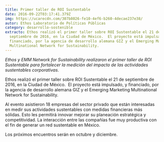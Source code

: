 ```yaml
---
title: Primer taller de ROI Sustentable
date: 2016-09-22T03:17:41.379Z
img: https://ucarecdn.com/307b8026-fe10-4ef6-b260-4decae237e38/
autor: Ethos Laboratorio de Políticas Públicas
category: desarrollo-sostenible
extracto: Ethos realizó el primer taller sobre ROI Sustentable el 21 de
  septiembre de 2016, en la Ciudad de México.  El proyecto está impulsado, y
  financiado, por la agencia de desarrollo alemana GIZ y el Emerging Marketing
  Multinational Network for Sustainability.
---
```

*Ethos y EMM Network for Sustainability realizaron el primer taller de ROI Sustentable para fortalecer la medición del impacto de las actividades sustentables corporativas*.

Ethos realizó el primer taller sobre ROI Sustentable el 21 de septiembre de 2016, en la Ciudad de México.  El proyecto está impulsado, y financiado, por la agencia de desarrollo alemana GIZ y el Emerging Marketing Multinational Network for Sustainability.

Al evento asistieron 18 empresas del sector privado que están interesadas en medir sus actividades sustentables con medidas financieras más sólidas. Esto les permitirá innovar mejorar su planeación estratégica y competitividad. La interacción entre las compañías fue muy productiva con el fin de generar un red sustentable en México. 

Los próximos encuentros serán en octubre y diciembre.